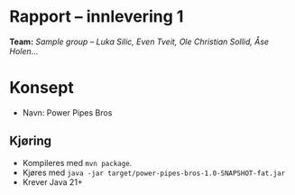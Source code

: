 # Rapport – innlevering 1
**Team:** *Sample group* – *Luka Silic, Even Tveit, Ole Christian Sollid, Åse Holen*...


# Konsept

- Navn: Power Pipes Bros

## Kjøring
* Kompileres med `mvn package`.
* Kjøres med `java -jar target/power-pipes-bros-1.0-SNAPSHOT-fat.jar`
* Krever Java 21+

## 
